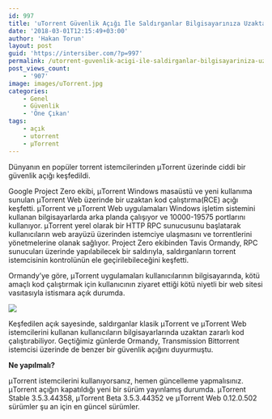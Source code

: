 ```yaml
---
id: 997
title: 'uTorrent Güvenlik Açığı İle Saldırganlar Bilgisayarınıza Uzaktan Erişebilir'
date: '2018-03-01T12:15:49+03:00'
author: 'Hakan Torun'
layout: post
guid: 'https://intersiber.com/?p=997'
permalink: /utorrent-guvenlik-acigi-ile-saldirganlar-bilgisayariniza-uzaktan-erisebilir/
post_views_count:
    - '907'
image: images/uTorrent.jpg
categories:
    - Genel
    - Güvenlik
    - 'Öne Çıkan'
tags:
    - açık
    - utorrent
    - μTorrent
---
```


Dünyanın en popüler torrent istemcilerinden μTorrent üzerinde ciddi bir güvenlik açığı keşfedildi.

Google Project Zero ekibi, μTorrent Windows masaüstü ve yeni kullanıma sunulan μTorrent Web üzerinde bir uzaktan kod çalıştırma(RCE) açığı keşfetti. μTorrent ve μTorrent Web uygulamaları Windows işletim sistemini kullanan bilgisayarlarda arka planda çalışıyor ve 10000-19575 portlarını kullanıyor. μTorrent yerel olarak bir HTTP RPC sunucusunu başlatarak kullanıcıların web arayüzü üzerinden istemciye ulaşmasını ve torrentlerini yönetmelerine olanak sağlıyor. Project Zero ekibinden Tavis Ormandy, RPC sunucuları üzerinde yapılabilecek bir saldırıyla, saldırganların torrent istemcisinin kontrolünün ele geçirilebileceğini keşfetti.

Ormandy’ye göre, μTorrent uygulamaları kullanıcılarının bilgisayarında, kötü amaçlı kod çalıştırmak için kullanıcının ziyaret ettiği kötü niyetli bir web sitesi vasıtasıyla istismara açık durumda.

![](images/utorrent-web-ui.png)

Keşfedilen açık sayesinde, saldırganlar klasik μTorrent ve μTorrent Web istemcilerini kullanan kullanıcıların bilgisayarlarında uzaktan zararlı kod çalıştırabiliyor. Geçtiğimiz günlerde Ormandy, Transmission Bittorrent istemcisi üzerinde de benzer bir güvenlik açığını duyurmuştu.

**Ne yapılmalı?**

μTorrent istemcilerini kullanıyorsanız, hemen güncelleme yapmalısınız. μTorrent açığın kapatıldığı yeni bir sürüm yayınlamış durumda. μTorrent Stable 3.5.3.44358, μTorrent Beta 3.5.3.44352 ve μTorrent Web 0.12.0.502 sürümler şu an için en güncel sürümler.
